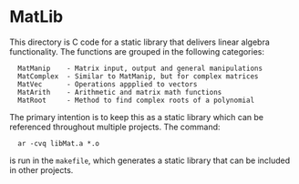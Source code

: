 
MatLib
======

This directory is C code for a static library that delivers linear 
algebra functionality.  The functions are grouped in the following 
categories:

      MatManip    - Matrix input, output and general manipulations
      MatComplex  - Similar to MatManip, but for complex matrices
      MatVec      - Operations appplied to vectors
      MatArith    - Arithmetic and matrix math functions
      MatRoot     - Method to find complex roots of a polynomial

The primary intention is to keep this as a static library which 
can be referenced throughout multiple projects.  The command:

      ar -cvq libMat.a *.o

is run in the <code>makefile</code>, which generates a static 
library that can be included in other projects.


<!--
    MatProp   - Properties of a matrix
    MatDecomp - Useful matrix decompositions
-->




